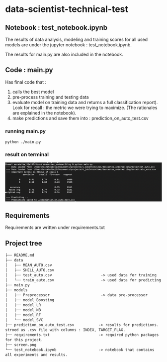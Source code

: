 # data-scientist-technical-test

## Notebook : test_notebook.ipynb

The results of data analysis, modeling and training scores for all used models are under the jupyter notebook : test_notebook.ipynb.

The results for main.py are also included in the notebook.

## Code : main.py
Has final code that :
1. calls the best model
2. pre-process training and testing data
3. evaluate model on training data and returns a full classification report). Look for recall : the metric we were trying to maximize. (The rationales are explained in the notebook).
4. make predictions and save them into : prediction_on_auto_test.csv   

### running main.py
```
python ./main.py
```
### result on terminal
![This is an image](screen.png)

## Requirements
Requirements are written under requirements.txt

## Project tree
```
├── README.md
├── data
│   ├── MEAN_AUTO.csv
│   ├── SHELL_AUTO.csv
│   ├── test_auto.csv                      -> used data for training
│   └── train_auto.csv                     -> used data for predicting
├── main.py
├── models
│   ├── Preprocessor                       -> data pre-processor
│   ├── model_Boosting                     
│   ├── model_LR
│   ├── model_NB
│   ├── model_RF
│   └── model_SVC
├── prediction_on_auto_test.csv           -> results for predictions. stroed as .csv file with columns : INDEX, TARGET_FLAG.
├── requirements.txt                      -> required python packages for this project.
├── screen.png
└── test_notebook.ipynb                   -> notebook that contains all experiments and results.
```
